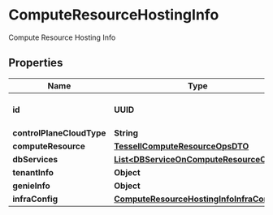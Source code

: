 

# ComputeResourceHostingInfo

Compute Resource Hosting Info

## Properties

Name | Type | Description | Notes
------------ | ------------- | ------------- | -------------
**id** | **UUID** | Id of the compute resource |  [optional]
**controlPlaneCloudType** | **String** |  |  [optional]
**computeResource** | [**TessellComputeResourceOpsDTO**](TessellComputeResourceOpsDTO.md) |  |  [optional]
**dbServices** | [**List&lt;DBServiceOnComputeResourceOps&gt;**](DBServiceOnComputeResourceOps.md) |  |  [optional]
**tenantInfo** | **Object** |  |  [optional]
**genieInfo** | **Object** |  |  [optional]
**infraConfig** | [**ComputeResourceHostingInfoInfraConfig**](ComputeResourceHostingInfoInfraConfig.md) |  |  [optional]



